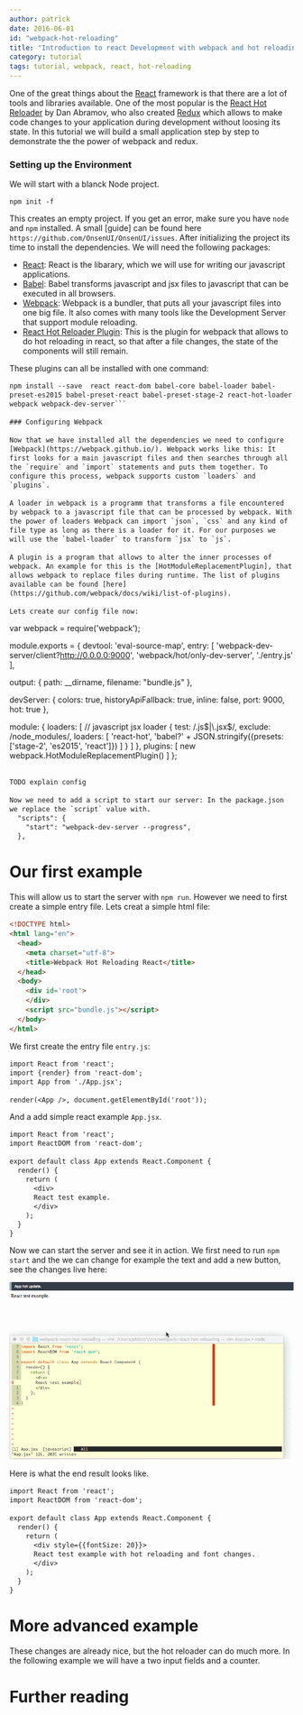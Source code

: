 ```yaml
---
author: patrick
date: 2016-06-01
id: "webpack-hot-reloading"
title: "Introduction to react Development with webpack and hot reloading"
category: tutorial
tags: tutorial, webpack, react, hot-reloading
---
```


One of the great things about the [React](http:://reactjs.com) framework is that there are a lot of tools and libraries available. One of the most popular is the [React Hot Reloader](https://github.com/gaearon/react-hot-loader) by Dan Abramov, who also created [Redux](https://github.com/reactjs/redux) which allows to make code changes to your application during development without loosing its state. In this tutorial we will build a small application step by step to demonstrate the the power of webpack and redux.

<!-- more -->

### Setting up the Environment

We will start with a blanck Node project.

```
npm init -f
```

This creates an empty project. If you get an error, make sure you have `node` and `npm` installed. A small [guide] can be found here `https://github.com/OnsenUI/OnsenUI/issues`. After initializing the project its time to install the dependencies. We will need the following packages:

* [React](https://facebook.github.io/react/): React is the libarary, which we will use for writing our javascript applications.
* [Babel](https://babeljs.io/): Babel transforms javascript and jsx files to javascript that can be executed in all browsers.
* [Webpack](https://webpack.github.io//): Webpack is a bundler, that puts all your javascript files into one big file. It also comes with many tools like the Development Server that support module reloading.
* [React Hot Reloader Plugin](https://github.com/gaearon/react-hot-loader): This is the plugin for webpack that allows to do hot reloading in react, so that after a file changes, the state of the components will still remain.

These plugins can all be installed with one command:

```
npm install --save  react react-dom babel-core babel-loader babel-preset-es2015 babel-preset-react babel-preset-stage-2 react-hot-loader webpack webpack-dev-server```

### Configuring Webpack

Now that we have installed all the dependencies we need to configure [Webpack](https://webpack.github.io/). Webpack works like this: It first looks for a main javascript files and then searches through all the `require` and `import` statements and puts them together. To configure this process, webpack supports custom `loaders` and `plugins`.

A loader in webpack is a programm that transforms a file encountered by webpack to a javascript file that can be processed by webpack. With the power of loaders Webpack can import `json`, `css` and any kind of file type as long as there is a loader for it. For our purposes we will use the `babel-loader` to transform `jsx` to `js`.

A plugin is a program that allows to alter the inner processes of webpack. An example for this is the [HotModuleReplacementPlugin], that allows webpack to replace files during runtime. The list of plugins available can be found [here](https://github.com/webpack/docs/wiki/list-of-plugins).

Lets create our config file now:

```
var webpack = require('webpack');

module.exports = {
  devtool: 'eval-source-map',
  entry: [
    'webpack-dev-server/client?http://0.0.0.0:9000',
    'webpack/hot/only-dev-server',
    './entry.js'
  ],

  output: {
    path: __dirname,
    filename: "bundle.js"
  },

  devServer: {
    colors: true,
    historyApiFallback: true,
    inline: false,
    port: 9000,
    hot: true
  },

  module: {
    loaders: [
      // javascript jsx loader
      { test: /\.js$|\.jsx$/,
        exclude: /node_modules/,
        loaders: [
          'react-hot',
          'babel?' + JSON.stringify({presets: ['stage-2', 'es2015', 'react']})
        ]
      }
    ]
  },
  plugins: [
    new webpack.HotModuleReplacementPlugin()
  ]
};
```

TODO explain config

Now we need to add a script to start our server: In the package.json we replace the `script` value with.
  "scripts": {
    "start": "webpack-dev-server --progress",
  },
```

# Our first example

This will allow us to start the server with `npm run`. However we need to first create a simple entry file.
Lets creat a simple html file:

```html
<!DOCTYPE html>
<html lang="en">
  <head>
    <meta charset="utf-8">
    <title>Webpack Hot Reloading React</title>
  </head>
  <body>
    <div id='root'>
    </div>
    <script src="bundle.js"></script>
  </body>
</html>
```

We first create the entry file `entry.js`:

```
import React from 'react';
import {render} from 'react-dom';
import App from './App.jsx';

render(<App />, document.getElementById('root'));
```

And a add simple react example `App.jsx`.

```
import React from 'react';
import ReactDOM from 'react-dom';

export default class App extends React.Component {
  render() {
    return (
      <div>
      React test example.
      </div>
    );
  }
}
```

Now we can start the server and see it in action. We first need to run `npm start` and the we can change for example the text and add a new button, see the changes live here:


![Demonstration React reloader](/blog/content/images/2016/Jun/reloader.gif)


Here is what the end result looks like.

```
import React from 'react';
import ReactDOM from 'react-dom';

export default class App extends React.Component {
  render() {
    return (
      <div style={{fontSize: 20}}>
      React test example with hot reloading and font changes.
      </div>
    );
  }
}

```

# More advanced example

These changes are already nice, but the hot reloader can do much more.
In the following example we will have a two input fields and a counter.


# Further reading
